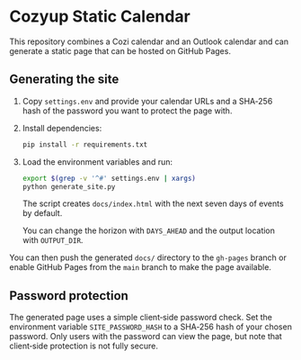 # Cozyup Static Calendar

This repository combines a Cozi calendar and an Outlook calendar and can generate a static page that can be hosted on GitHub Pages.

## Generating the site

1. Copy `settings.env` and provide your calendar URLs and a SHA‑256 hash of the password you want to protect the page with.
2. Install dependencies:
   ```bash
   pip install -r requirements.txt
   ```
3. Load the environment variables and run:

   ```bash
   export $(grep -v '^#' settings.env | xargs)
   python generate_site.py
   ```
   The script creates `docs/index.html` with the next seven days of events by default.

   You can change the horizon with `DAYS_AHEAD` and the output location with `OUTPUT_DIR`.

You can then push the generated `docs/` directory to the `gh-pages` branch or enable GitHub Pages from the `main` branch to make the page available.

## Password protection
The generated page uses a simple client‑side password check. Set the environment variable `SITE_PASSWORD_HASH` to a SHA‑256 hash of your chosen password. Only users with the password can view the page, but note that client‑side protection is not fully secure.


